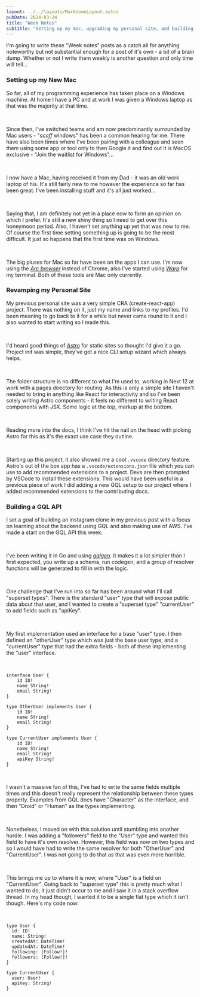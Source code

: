 ```yaml
---
layout: ../../layouts/MarkdownLayout.astro
pubDate: 2024-03-24
title: "Week Notes"
subtitle: "Setting up my mac, upgrading my personal site, and building a GQL API"
---
```


I'm going to write these "Week notes" posts as a catch all for anything noteworthy but not substantial enough for a post of it's own - a bit of a brain dump. Whether or not I write them weekly is another question and only time will tell...

<h3 class="font-medium text-lg my-4">Setting up my New Mac</h3>

So far, all of my programming experience has taken place on a Windows machine. At home I have a PC and at work I was given a Windows laptop as that was the majority at that time.

<br>

Since then, I've switched teams and am now predominantly surrounded by Mac users - "*scoff* windows" has been a common hearing for me. There have also been times where I've been pairing with a colleague and seen them using some app or tool only to then Google it and find out it is MacOS exclusive - "Join the waitlist for Windows"...

<br>

I now have a Mac, having received it from my Dad - it was an old work laptop of his. It's still fairly new to me however the experience so far has been great. I've been installing stuff and it's all just worked...

<br>

Saying that, I am definitely not yet in a place now to form an opinion on which I prefer. It's still a new shiny thing so I need to get over this honeymoon period. Also, I haven't set anything up yet that was new to me. Of course the first time setting something up is going to be the most difficult. It just so happens that the first time was on Windows.

<br>

The big pluses for Mac so far have been on the apps I can use. I'm now using the [_Arc browser_](https://arc.net/) instead of Chrome, also I've started using [_Warp_](https://www.warp.dev/) for my terminal. Both of these tools are Mac only currently.

<h3 class="font-medium text-lg my-4">Revamping my Personal Site</h3>

My previous personal site was a very simple CRA (create-react-app) project. There was nothing on it, just my name and links to my profiles. I'd been meaning to go back to it for a while but never came round to it and I also wanted to start writing so I made this.

<br>

I'd heard good things of [_Astro_](https://astro.build/) for static sites so thought I'd give it a go. Project init was simple, they've got a nice CLI setup wizard which always helps.

<br>

The folder structure is no different to what I'm used to, working in Next 12 at work with a pages directory for routing. As this is only a simple site I haven't needed to bring in anything like React for interactivity and so I've been solely writing Astro components - it feels no different to writing React components with JSX. Some logic at the top, markup at the bottom.

<br>

Reading more into the docs, I think I've hit the nail on the head with picking Astro for this as it's the exact use case they outline.

<br>

Starting up this project, it also showed me a cool `.vscode` directory feature. Astro's out of the box app has a `.vscode/extensions.json` file which you can use to add recommended extensions to a project. Devs are then prompted by VSCode to install these extensions. This would have been useful in a previous piece of work I did adding a new GQL setup to our project where I added recommended extensions to the contributing docs.

<h3 class="font-medium text-lg my-4">Building a GQL API</h3>

I set a goal of building an instagram clone in my previous post with a focus on learning about the backend using GQL and also making use of AWS. I've made a start on the GQL API this week.

<br>

I've been writing it in Go and using [_gqlgen_](https://github.com/99designs/gqlgen). It makes it a lot simpler than I first expected, you write up a schema, run codegen, and a group of resolver functions will be generated to fill in with the logic.

<br>

One challenge that I've run into so far has been around what I'll call "superset types". There is the standard "user" type that will expose public data about that user, and I wanted to create a "superset type" "currentUser" to add fields such as "apiKey".

<br>

My first implementation used an interface for a base "user" type. I then defined an "otherUser" type which was just the base user type, and a "currentUser" type that had the extra fields - both of these implementing the "user" interface.

<br>

```gql
interface User {
    id ID!
    name String!
    email String!
}

type OtherUser implements User {
    id ID!
    name String!
    email String!
}

type CurrentUser implements User {
    id ID!
    name String!
    email String!
    apiKey String!
}
```

<br>

I wasn't a massive fan of this, I've had to write the same fields multiple times and this doesn't really represent the relationship between these types properly. Examples from GQL docs have "Character" as the interface, and then "Droid" or "Human" as the types implementing.

<br>

Nonetheless, I moved on with this solution until stumbling into another hurdle. I was adding a "followers" field to the "User" type and wanted this field to have it's own resolver. However, this field was now on two types and so I would have had to write the same resolver for both "OtherUser" and "CurrentUser". I was not going to do that as that was even more horrible.

<br>

This brings me up to where it is now, where "User" is a field on "CurrentUser". Going back to "superset type" this is pretty much what I wanted to do, it just didn't occur to me and I saw it in a stack overflow thread. In my head though, I wanted it to be a single flat type which it isn't though. Here's my code now:

<br>

```gql
type User {
  id: ID!
  name: String!
  createdAt: DateTime!
  updatedAt: DateTime!
  following: [Follow!]!
  followers: [Follow!]!
}

type CurrentUser {
  user: User!
  apiKey: String!
}
```
